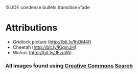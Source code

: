 !SLIDE condense bullets transition=fade

# Attributions

* Gridlock picture (<http://bit.ly/IhOM4f>)
* Cheetah (<http://bit.ly/KigmJH>)
* Walrus (<http://bit.ly/JFzuWj>)

### All images found using [Creative Commons Search](http://search.creativecommons.org/)
